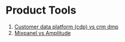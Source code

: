 # Product Tools

1. [Customer data platform (cdp) vs crm dmp](https://econsultancy.com/what-is-a-customer-data-platform-how-is-it-different-from-a-dmp-or-crm/)
2. [Mixpanel vs Amplitude](https://mcgaw.io/blog/mixpanel-vs-amplitude/)
